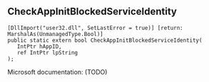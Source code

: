## CheckAppInitBlockedServiceIdentity

```
[DllImport("user32.dll", SetLastError = true)] [return: MarshalAs(UnmanagedType.Bool)]
public static extern bool CheckAppInitBlockedServiceIdentity(
   IntPtr hAppID,
   ref IntPtr lpString
);
```

Microsoft documentation: (TODO)

